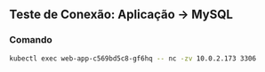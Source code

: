 ## Teste de Conexão: Aplicação → MySQL

### Comando
```bash
kubectl exec web-app-c569bd5c8-gf6hq -- nc -zv 10.0.2.173 3306
